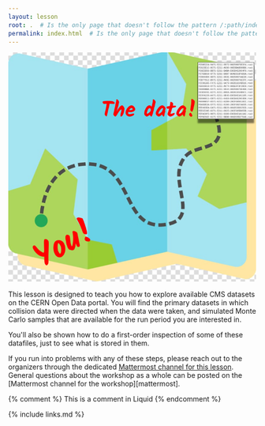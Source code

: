```yaml
---
layout: lesson
root: .  # Is the only page that doesn't follow the pattern /:path/index.html
permalink: index.html  # Is the only page that doesn't follow the pattern /:path/index.html
---
```

![](assets/img/datascouting_logo.png)

<!-- this is an html comment -->

This lesson is designed to teach you how to explore available CMS datasets on the CERN Open Data portal. 
You will find the primary datasets in which collision data were directed 
when the data were taken, and simulated Monte Carlo samples that are available for the run period
you are interested in.

You'll also be shown how to do a first-order inspection of some of these datafiles, just to see
what is stored in them.

If you run into problems with any of these steps, please reach out to the organizers
through the dedicated [Mattermost channel for this lesson](https://mattermost.web.cern.ch/cmsodws2023/channels/datasets-pre-exercise).
General questions about the workshop as a whole can be posted on the [Mattermost channel for the workshop][mattermost].


{% comment %} This is a comment in Liquid {% endcomment %}

{% include links.md %}
